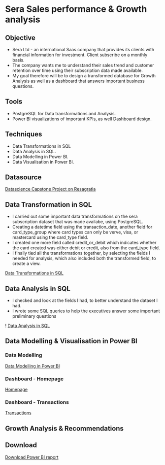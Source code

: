 # Sera Sales performance & Growth analysis

## Objective 
- Sera Ltd - an international Saas company that provides its clients with financial information for investment. Client subscribe on a monthly basis.
- The company wants me to understand their sales trend and customer retention over time using their subscription data made available.
- My goal therefore will be to design a transformed database for Growth Analysis as well as a dashboard that answers important business questions. 


## Tools
- PostgreSQL for Data transformations and Analysis.
- Power BI visualizations of important KPIs, as well Dashboard design. 

## Techniques
- Data Transformations in SQL
- Data Analysis in SQL.
- Data Modelling in Power BI.
- Data Visualisation in Power BI. 

## Datasource
<a href = "https://resagratia.com"> Datascience Capstone Project on Resagratia </a>

## Data Transformation in SQL 
- I carried out some important data transformations on the sera subscription dataset that was made availabe, using PostgreSQL.
- Creating a datetime field using the transaction_date, another field for card_type_group where card types can only be verve, visa, or mastercard using the card_type field. 
- I created one more field called credit_or_debit which indicates whether the card created was either debit or credit,  also from the card_type field.
- I finally tied all the transformations together, by selecting the fields I needed for analysis, which  also included both the transformed field, to create a view. 

[Data Transformations in SQL](https://github.com/Sorbari2016/sera-growth-analysis-/blob/main/data_transformations.sql)

## Data Analysis in SQL 
- I checked and look at the fields I had, to better understand the dataset I had.
- I wrote some SQL queries to help the executives answer some important preliminary questions

! [Data Analysis in SQL](https://github.com/Sorbari2016/sera-growth-analysis-/blob/main/data_analysis_sera_payments.sql)

## Data Modelling & Visualisation in Power BI 
### Data Modelling 
[Data Modelling in Power BI](https://github.com/Sorbari2016/sera-growth-analysis-/blob/main/assets/sera%20data%20model.png)

### Dashboard - Homepage 
[Homepage](https://github.com/Sorbari2016/sera-growth-analysis-/blob/main/assets/sera%20dashboard%20-%20Home.png)

### Dashboard - Transactions
[Transactions](https://github.com/Sorbari2016/sera-growth-analysis-/blob/main/assets/sera%20dashboard%20-%20Transactions.png)

## Growth Analysis & Recommendations 

## Download 
<a href = "https://github.com/Sorbari2016/sera-growth-analysis-/raw/refs/heads/main/assets/sera%20dashboard.pbix"> Download Power BI report </a>
